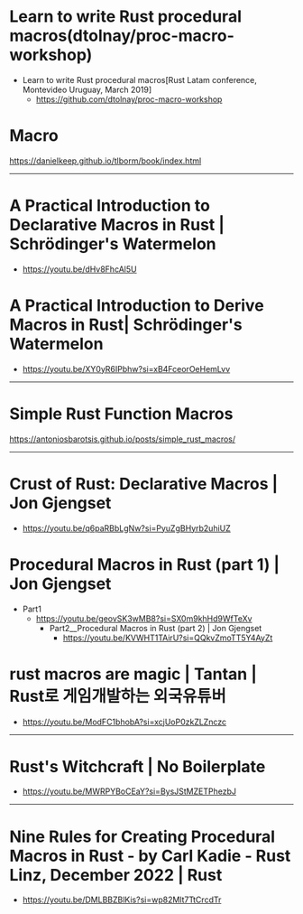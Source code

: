 # Learn to write Rust procedural macros(dtolnay/proc-macro-workshop)
- Learn to write Rust procedural macros[Rust Latam conference, Montevideo Uruguay, March 2019]
  - https://github.com/dtolnay/proc-macro-workshop

# Macro

https://danielkeep.github.io/tlborm/book/index.html

<hr>

# A Practical Introduction to Declarative Macros in Rust | Schrödinger's Watermelon

- https://youtu.be/dHv8FhcAl5U

# A Practical Introduction to Derive Macros in Rust| Schrödinger's Watermelon
- https://youtu.be/XY0yR6IPbhw?si=xB4FceorOeHemLvv

<hr>

# Simple Rust Function Macros

https://antoniosbarotsis.github.io/posts/simple_rust_macros/

<hr>

# Crust of Rust: Declarative Macros | Jon Gjengset
- https://youtu.be/q6paRBbLgNw?si=PyuZgBHyrb2uhiUZ

# Procedural Macros in Rust (part 1) | Jon Gjengset
- Part1
  - https://youtu.be/geovSK3wMB8?si=SX0m9khHd9WfTeXv
    - Part2__Procedural Macros in Rust (part 2) | Jon Gjengset
      - https://youtu.be/KVWHT1TAirU?si=QQkvZmoTT5Y4AyZt

# rust macros are magic | Tantan | Rust로 게임개발하는 외국유튜버
- https://youtu.be/ModFC1bhobA?si=xcjUoP0zkZLZnczc


<hr>

# Rust's Witchcraft | No Boilerplate
- https://youtu.be/MWRPYBoCEaY?si=BysJStMZETPhezbJ

<hr>

# Nine Rules for Creating Procedural Macros in Rust - by Carl Kadie - Rust Linz, December 2022 | Rust
- https://youtu.be/DMLBBZBlKis?si=wp82Mlt7TtCrcdTr
